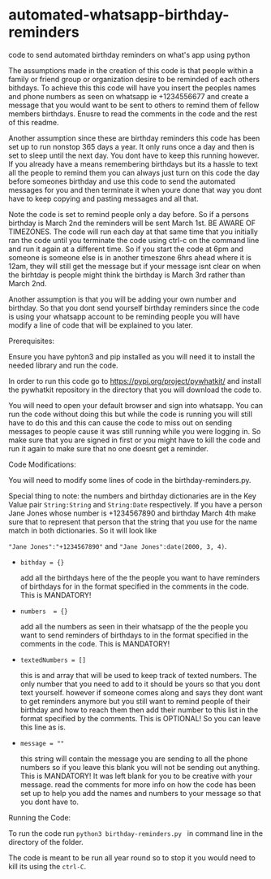 # automated-whatsapp-birthday-reminders
code to send automated birthday reminders on what's app using python

The assumptions made in the creation of this code is that people within a family or friend group or organization desire to be reminded of each others bithdays. To achieve this this code will have you insert the peoples names and phone numbers as seen on whatsapp ie +1234556677 and create a message that you would want to be sent to others to remind them of fellow members birthdays. Enusre to read the comments in the code and the rest of this readme. 

Another assumption since these are birthday reminders this code has been set up to run nonstop 365 days a year. It only runs once a day and then is set to sleep until the next day.
You dont have to keep this running however. If you already have a means remembering birthdays but its a hassle to text all the people to remind them you can always just turn on this code the day before someones birthday and use this code to send the automated messages for you and then terminate it when youre done that way you dont have to keep copying and pasting messages and all that.

Note the code is set to remind people only a day before. So if a persons birthday is March 2nd the reminders will be sent March 1st. BE AWARE OF TIMEZONES. The code will run each day at that same time that you initially ran the code until you terminate the code using ctrl-c on the command line and run it again at a different time. So if you start the code at 6pm and someone is someone else is in another timeszone 6hrs ahead where it is 12am, they will still get the message but if your message isnt clear on when the birhtday is people might think the birthday is March 3rd rather than March 2nd.

Another assumption is that you will be adding your own number and birthday. So that you dont send yourself birthday reminders since the code is using your whatsapp account to be reminding people you will have modify a line of code that will be explained to you later.


Prerequisites:

Ensure you have pyhton3 and pip installed as you will need it to install the needed library and run the code.

In order to run this code go to https://pypi.org/project/pywhatkit/ and install the pywhatkit repository in the directory that you will download the code to.

You will need to open your default browser and sign into whatsapp. You can run the code without doing this but while the code is running you will still have to do this and this can cause the code to miss out on sending messages to people cause it was still running while you were logging in. So make sure that you are signed in first or you might have to kill the code and run it again to make sure that no one doesnt get a reminder.

Code Modifications: 

You will need to modify some lines of code in the birthday-reminders.py.

Special thing to note: the numbers and birthday dictionaries are in the Key Value pair ```String:String``` and ```String:Date``` respectively. If you have a person Jane Jones whose number is +1234567890 and birthday March 4th make sure that to represent that person that the string that you use for the name match in both dictionaries. So it will look like

```"Jane Jones":"+1234567890"``` and ```"Jane Jones":date(2000, 3, 4)```.

- ```bithday = {} ```

  add all the birthdays here of the the people you want to have reminders of birthdays for in the format specified in the comments in the code. This is MANDATORY!
  
- ``` numbers  = {} ```

  add all the numbers as seen in their whatsapp of the the people you want to send reminders of birthdays to in the format specified in the comments in the code. This is MANDATORY!
  
- ```textedNumbers = []```

  this is and array that will be used to keep track of texted numbers. The only number that you need to add to it should be yours so that you dont text yourself. however if someone comes along and says they dont want to get reminders anymore but you still want to remind people of their birthday and how to reach them then add their number to this list in the format specified by the comments. This is OPTIONAL! So you can leave this line as is.

- ```message = ""```

  this string will contain the message you are sending to all the phone numbers so if you leave this blank you will not be sending out anything. This is MANDATORY! It was left blank for you to be creative with your message. read the comments for more info on how the code has been set up to help you add the names and numbers to your message so that you dont have to.
  
Running the Code:

To run the code run ```python3 birthday-reminders.py ``` in command line in the directory of the folder.

The code is meant to be run all year round so to stop it you would need to kill its using the ```ctrl-C```.

